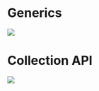 # Generics

![](https://cdn-media-1.freecodecamp.org/images/0*h03xxe8xFKcFv262.jpg)

# Collection API

![](https://media.geeksforgeeks.org/wp-content/cdn-uploads/20220526152255/Collections-in-Java1.png)
